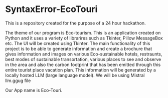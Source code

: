 # SyntaxError-EcoTouri
This is a repository created for the purpose of a 24 hour hackathon.

The theme of our program is Eco-tourism. This is an application created on Python and it uses a variety of librarires such as Tkinter, Pillow MessageBox etc. The UI will be created using Tkinter. The main functionality of this project is to be able to generate information and create a brochure that gives information and images on various Eco-sustainable hotels, restraunts, best modes of sustainable transortation, various places to see and observe in the area and also the carbon footprint that has been emitted through this entire tourist place vacation plan. This information will be generated by a locally hosted LLM (large language model). We will be using Mistral llm.ggug file

Our App name is Eco-Touri.
